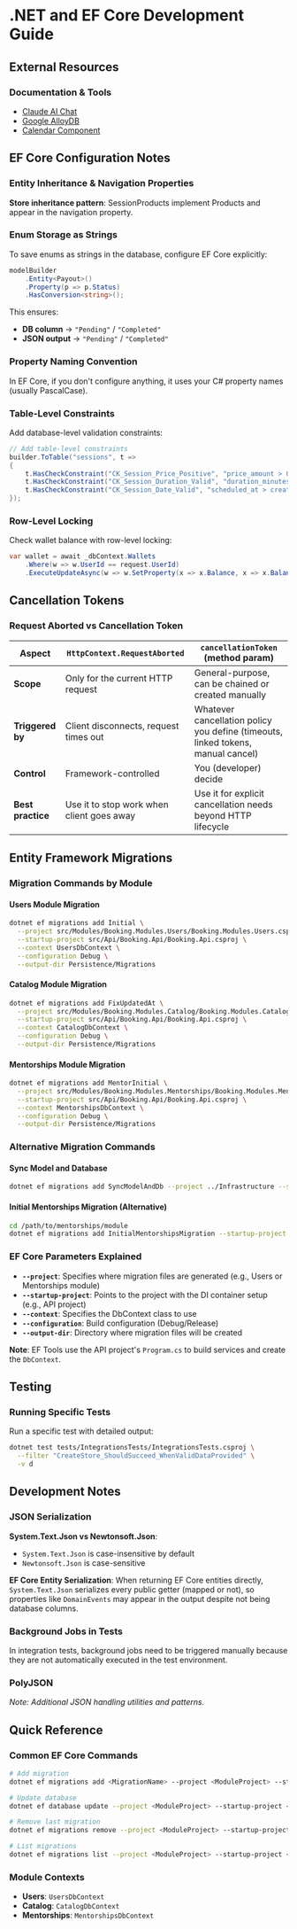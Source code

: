 # .NET and EF Core Development Guide

## External Resources

### Documentation & Tools

- [Claude AI Chat](https://claude.ai/chat/a5dd9237-52e8-49c8-88e6-703768f4caaf)
- [Google AlloyDB](https://cloud.google.com/products/alloydb?hl=en)
- [Calendar Component](https://chriscooper0.github.io/calendar/)

## EF Core Configuration Notes

### Entity Inheritance & Navigation Properties

**Store inheritance pattern**: SessionProducts implement Products and appear in the navigation property.

### Enum Storage as Strings

To save enums as strings in the database, configure EF Core explicitly:

```csharp
modelBuilder
    .Entity<Payout>()
    .Property(p => p.Status)
    .HasConversion<string>();
```

This ensures:

- **DB column** → `"Pending"` / `"Completed"`
- **JSON output** → `"Pending"` / `"Completed"`

### Property Naming Convention

In EF Core, if you don't configure anything, it uses your C# property names (usually PascalCase).

### Table-Level Constraints

Add database-level validation constraints:

```csharp
// Add table-level constraints
builder.ToTable("sessions", t =>
{
    t.HasCheckConstraint("CK_Session_Price_Positive", "price_amount > 0");
    t.HasCheckConstraint("CK_Session_Duration_Valid", "duration_minutes > 0 AND duration_minutes <= 480"); // Max 8 hours
    t.HasCheckConstraint("CK_Session_Date_Valid", "scheduled_at > created_at");
});
```

### Row-Level Locking

Check wallet balance with row-level locking:

```csharp
var wallet = await _dbContext.Wallets
    .Where(w => w.UserId == request.UserId)
    .ExecuteUpdateAsync(w => w.SetProperty(x => x.Balance, x => x.Balance), cancellationToken);
```

## Cancellation Tokens

### Request Aborted vs Cancellation Token

| Aspect            | `HttpContext.RequestAborted`              | `cancellationToken` (method param)                                               |
| ----------------- | ----------------------------------------- | -------------------------------------------------------------------------------- |
| **Scope**         | Only for the current HTTP request         | General-purpose, can be chained or created manually                              |
| **Triggered by**  | Client disconnects, request times out     | Whatever cancellation policy you define (timeouts, linked tokens, manual cancel) |
| **Control**       | Framework-controlled                      | You (developer) decide                                                           |
| **Best practice** | Use it to stop work when client goes away | Use it for explicit cancellation needs beyond HTTP lifecycle                     |

## Entity Framework Migrations

### Migration Commands by Module

#### Users Module Migration

```bash
dotnet ef migrations add Initial \
  --project src/Modules/Booking.Modules.Users/Booking.Modules.Users.csproj \
  --startup-project src/Api/Booking.Api/Booking.Api.csproj \
  --context UsersDbContext \
  --configuration Debug \
  --output-dir Persistence/Migrations
```

#### Catalog Module Migration

```bash
dotnet ef migrations add FixUpdatedAt \
  --project src/Modules/Booking.Modules.Catalog/Booking.Modules.Catalog.csproj \
  --startup-project src/Api/Booking.Api/Booking.Api.csproj \
  --context CatalogDbContext \
  --configuration Debug \
  --output-dir Persistence/Migrations
```

#### Mentorships Module Migration

```bash
dotnet ef migrations add MentorInitial \
  --project src/Modules/Booking.Modules.Mentorships/Booking.Modules.Mentorships.csproj \
  --startup-project src/Api/Booking.Api/Booking.Api.csproj \
  --context MentorshipsDbContext \
  --configuration Debug \
  --output-dir Persistence/Migrations
```

### Alternative Migration Commands

#### Sync Model and Database

```bash
dotnet ef migrations add SyncModelAndDb --project ../Infrastructure --startup-project .
```

#### Initial Mentorships Migration (Alternative)

```bash
cd /path/to/mentorships/module
dotnet ef migrations add InitialMentorshipsMigration --startup-project ../Api/Booking.Api
```

### EF Core Parameters Explained

- **`--project`**: Specifies where migration files are generated (e.g., Users or Mentorships module)
- **`--startup-project`**: Points to the project with the DI container setup (e.g., API project)
- **`--context`**: Specifies the DbContext class to use
- **`--configuration`**: Build configuration (Debug/Release)
- **`--output-dir`**: Directory where migration files will be created

**Note**: EF Tools use the API project's `Program.cs` to build services and create the `DbContext`.

## Testing

### Running Specific Tests

Run a specific test with detailed output:

```bash
dotnet test tests/IntegrationsTests/IntegrationsTests.csproj \
  --filter "CreateStore_ShouldSucceed_WhenValidDataProvided" \
  -v d
```

## Development Notes

### JSON Serialization

**System.Text.Json vs Newtonsoft.Json**:

- `System.Text.Json` is case-insensitive by default
- `Newtonsoft.Json` is case-sensitive

**EF Core Entity Serialization**:
When returning EF Core entities directly, `System.Text.Json` serializes every public getter (mapped or not), so properties like `DomainEvents` may appear in the output despite not being database columns.

### Background Jobs in Tests

In integration tests, background jobs need to be triggered manually because they are not automatically executed in the test environment.

### PolyJSON

_Note: Additional JSON handling utilities and patterns._

## Quick Reference

### Common EF Core Commands

```bash
# Add migration
dotnet ef migrations add <MigrationName> --project <ModuleProject> --startup-project <ApiProject> --context <DbContext>

# Update database
dotnet ef database update --project <ModuleProject> --startup-project <ApiProject> --context <DbContext>

# Remove last migration
dotnet ef migrations remove --project <ModuleProject> --startup-project <ApiProject> --context <DbContext>

# List migrations
dotnet ef migrations list --project <ModuleProject> --startup-project <ApiProject> --context <DbContext>
```

### Module Contexts

- **Users**: `UsersDbContext`
- **Catalog**: `CatalogDbContext`
- **Mentorships**: `MentorshipsDbContext`
